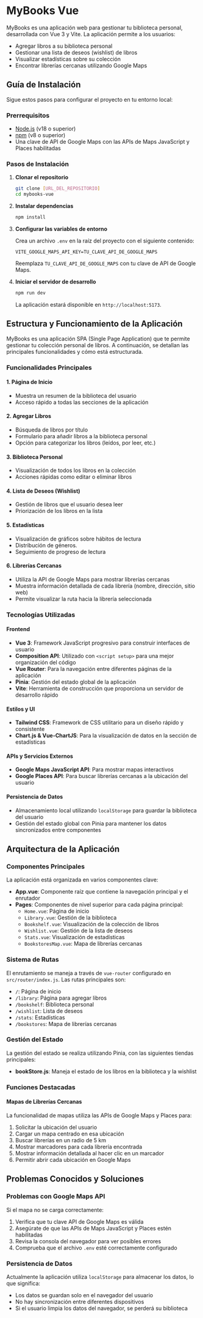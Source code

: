 # MyBooks Vue

MyBooks es una aplicación web para gestionar tu biblioteca personal, desarrollada con Vue 3 y Vite. La aplicación permite a los usuarios:

- Agregar libros a su biblioteca personal
- Gestionar una lista de deseos (wishlist) de libros
- Visualizar estadísticas sobre su colección
- Encontrar librerías cercanas utilizando Google Maps

## Guía de Instalación

Sigue estos pasos para configurar el proyecto en tu entorno local:

### Prerrequisitos

- [Node.js](https://nodejs.org/) (v18 o superior)
- [npm](https://www.npmjs.com/) (v8 o superior)
- Una clave de API de Google Maps con las APIs de Maps JavaScript y Places habilitadas

### Pasos de Instalación

1. **Clonar el repositorio**

   ```bash
   git clone [URL_DEL_REPOSITORIO]
   cd mybooks-vue
   ```

2. **Instalar dependencias**

   ```bash
   npm install
   ```

3. **Configurar las variables de entorno**

   Crea un archivo `.env` en la raíz del proyecto con el siguiente contenido:

   ```
   VITE_GOOGLE_MAPS_API_KEY=TU_CLAVE_API_DE_GOOGLE_MAPS
   ```

   Reemplaza `TU_CLAVE_API_DE_GOOGLE_MAPS` con tu clave de API de Google Maps.

4. **Iniciar el servidor de desarrollo**

   ```bash
   npm run dev
   ```

   La aplicación estará disponible en `http://localhost:5173`.

## Estructura y Funcionamiento de la Aplicación

MyBooks es una aplicación SPA (Single Page Application) que te permite gestionar tu colección personal de libros. A continuación, se detallan las principales funcionalidades y cómo está estructurada.

### Funcionalidades Principales

#### 1. Página de Inicio
- Muestra un resumen de la biblioteca del usuario
- Acceso rápido a todas las secciones de la aplicación

#### 2. Agregar Libros
- Búsqueda de libros por título
- Formulario para añadir libros a la biblioteca personal
- Opción para categorizar los libros (leídos, por leer, etc.)

#### 3. Biblioteca Personal
- Visualización de todos los libros en la colección
- Acciones rápidas como editar o eliminar libros

#### 4. Lista de Deseos (Wishlist)
- Gestión de libros que el usuario desea leer
- Priorización de los libros en la lista

#### 5. Estadísticas
- Visualización de gráficos sobre hábitos de lectura
- Distribución de géneros.
- Seguimiento de progreso de lectura

#### 6. Librerías Cercanas
- Utiliza la API de Google Maps para mostrar librerías cercanas
- Muestra información detallada de cada librería (nombre, dirección, sitio web)
- Permite visualizar la ruta hacia la librería seleccionada

### Tecnologías Utilizadas

#### Frontend
- **Vue 3**: Framework JavaScript progresivo para construir interfaces de usuario
- **Composition API**: Utilizado con `<script setup>` para una mejor organización del código
- **Vue Router**: Para la navegación entre diferentes páginas de la aplicación
- **Pinia**: Gestión del estado global de la aplicación
- **Vite**: Herramienta de construcción que proporciona un servidor de desarrollo rápido

#### Estilos y UI
- **Tailwind CSS**: Framework de CSS utilitario para un diseño rápido y consistente
- **Chart.js & Vue-ChartJS**: Para la visualización de datos en la sección de estadísticas

#### APIs y Servicios Externos
- **Google Maps JavaScript API**: Para mostrar mapas interactivos
- **Google Places API**: Para buscar librerías cercanas a la ubicación del usuario

#### Persistencia de Datos
- Almacenamiento local utilizando `localStorage` para guardar la biblioteca del usuario
- Gestión del estado global con Pinia para mantener los datos sincronizados entre componentes

## Arquitectura de la Aplicación

### Componentes Principales

La aplicación está organizada en varios componentes clave:

- **App.vue**: Componente raíz que contiene la navegación principal y el enrutador
- **Pages**: Componentes de nivel superior para cada página principal:
  - `Home.vue`: Página de inicio
  - `Library.vue`: Gestión de la biblioteca
  - `Bookshelf.vue`: Visualización de la colección de libros
  - `Wishlist.vue`: Gestión de la lista de deseos
  - `Stats.vue`: Visualización de estadísticas
  - `BookstoresMap.vue`: Mapa de librerías cercanas

### Sistema de Rutas

El enrutamiento se maneja a través de `vue-router` configurado en `src/router/index.js`. Las rutas principales son:

- `/`: Página de inicio
- `/library`: Página para agregar libros
- `/bookshelf`: Biblioteca personal
- `/wishlist`: Lista de deseos
- `/stats`: Estadísticas
- `/bookstores`: Mapa de librerías cercanas

### Gestión del Estado

La gestión del estado se realiza utilizando Pinia, con las siguientes tiendas principales:

- **bookStore.js**: Maneja el estado de los libros en la biblioteca y la wishlist

### Funciones Destacadas

#### Mapas de Librerías Cercanas

La funcionalidad de mapas utiliza las APIs de Google Maps y Places para:

1. Solicitar la ubicación del usuario
2. Cargar un mapa centrado en esa ubicación
3. Buscar librerías en un radio de 5 km
4. Mostrar marcadores para cada librería encontrada
5. Mostrar información detallada al hacer clic en un marcador
6. Permitir abrir cada ubicación en Google Maps

## Problemas Conocidos y Soluciones

### Problemas con Google Maps API

Si el mapa no se carga correctamente:

1. Verifica que tu clave API de Google Maps es válida
2. Asegúrate de que las APIs de Maps JavaScript y Places estén habilitadas
3. Revisa la consola del navegador para ver posibles errores
4. Comprueba que el archivo `.env` esté correctamente configurado

### Persistencia de Datos

Actualmente la aplicación utiliza `localStorage` para almacenar los datos, lo que significa:
- Los datos se guardan solo en el navegador del usuario
- No hay sincronización entre diferentes dispositivos
- Si el usuario limpia los datos del navegador, se perderá su biblioteca
